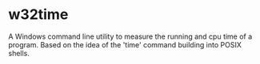 # w32time

A Windows command line utility to measure the running and cpu time of
a program. Based on the idea of the 'time' command building into POSIX
shells.
